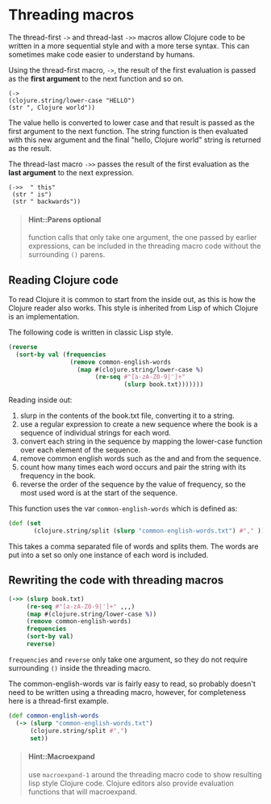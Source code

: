 # Threading macros
  The thread-first `->` and thread-last `->>` macros allow Clojure code to be written in a more sequential style and with a more terse syntax.  This can sometimes make code easier to understand by humans.

  Using the thread-first macro, `->`, the result of the first evaluation is passed as the **first argument** to the next function and so on.

  ```eval-clojure
(->
 (clojure.string/lower-case "HELLO")
 (str ", Clojure world"))
```

The value hello is converted to lower case and that result is passed as the first argument to the next function.  The string function is then evaluated with this new argument and the final "hello, Clojure world" string is returned as the result.

  The thread-last macro `->>` passes the result of the first evaluation as the **last argument** to the next expression.

```eval-clojure
(->>  " this"
 (str " is")
 (str " backwards"))
```

> #### Hint::Parens optional
> function calls that only take one argument, the one passed by earlier expressions, can be included in the threading macro code without the surrounding `()` parens.


## Reading Clojure code
 To read Clojure it is common to start from the inside out, as this is how the Clojure reader also works.  This style is inherited from Lisp of which Clojure is an implementation.

  The following code is written in classic Lisp style.

```clojure
(reverse
  (sort-by val (frequencies
                 (remove common-english-words
                   (map #(clojure.string/lower-case %)
                        (re-seq #"[a-zA-Z0-9|']+"
                                (slurp book.txt)))))))
```

Reading inside out:
1. slurp in the contents of the book.txt file, converting it to a string.
2. use a regular expression to create a new sequence where the book is a sequence of individual strings for each word.
3. convert each string in the sequence by mapping the lower-case function over each element of the sequence.
4. remove common english words such as the and and from the sequence.
5. count how many times each word occurs and pair the string with its frequency in the book.
6. reverse the order of the sequence by the value of frequency, so the most used word is at the start of the sequence.

This function uses the var `common-english-words` which is defined as:

```clojure
(def (set
       (clojure.string/split (slurp "common-english-words.txt") #"," )))
```

This takes a comma separated file of words and splits them.  The words are put into a set so only one instance of each word is included.


## Rewriting the code with threading macros

```clojure
(->> (slurp book.txt)
     (re-seq #"[a-zA-Z0-9|']+" ,,,)
     (map #(clojure.string/lower-case %))
     (remove common-english-words)
     frequencies
     (sort-by val)
     reverse)
```

`frequencies` and `reverse` only take one argument, so they do not require surrounding `()` inside the threading macro.

  The common-english-words var is fairly easy to read, so probably doesn't need to be written using a threading macro, however, for completeness here is a thread-first example.
```clojure
(def common-english-words
  (-> (slurp "common-english-words.txt")
      (clojure.string/split #",")
      set))
```

> #### Hint::Macroexpand
> use `macroexpand-1` around the threading macro code to show resulting lisp style Clojure code.  Clojure editors also provide evaluation functions that will macroexpand.
